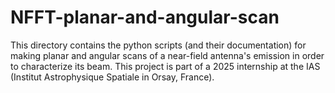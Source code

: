 # NFFT-planar-and-angular-scan
This directory contains the python scripts (and their documentation) for making planar and angular scans of a near-field antenna's emission in order to characterize its beam.  This project is part of a 2025 internship at the IAS (Institut Astrophysique Spatiale in Orsay, France).
